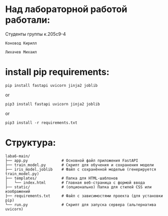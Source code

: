 # Над лабораторной работой работали:
Студенты группы к.205с9-4
```
Коновод Кирилл
```
```
Лихачев Михаил
```
# install pip requirements:
```
pip install fastapi uvicorn jinja2 joblib
```
or
```
pip3 install fastapi uvicorn jinja2 joblib
```
or 
```
pip3 install -r requirements.txt
```
# Структура:
```
laba6-main/
├── app.py               # Основной файл приложения FastAPI
├── train_model.py       # Скрипт для обучения и сохранения модели
├── iris_model.joblib    # Файл с сохранённой моделью (генерируется train_model.py)
├── templates/           # Папка для HTML-шаблонов
│   └── index.html       # Главная веб-страница с формой ввода
├── static/              # (опционально) Папка для стилей CSS или изображений
├── requirements.txt     # Файл с зависимостями проекта (для установки pip)
└── run.py               # Скрипт для запуска сервера (альтернатива uvicorn)

```
